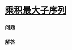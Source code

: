 # [乘积最大子序列](https://leetcode-cn.com/problems/maximum-product-subarray)

### 问题



### 解答

```

```


